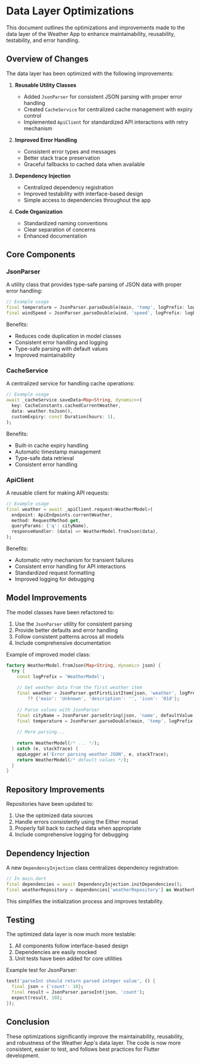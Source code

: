 # Data Layer Optimizations

This document outlines the optimizations and improvements made to the data layer of the Weather App to enhance maintainability, reusability, testability, and error handling.

## Overview of Changes

The data layer has been optimized with the following improvements:

1. **Reusable Utility Classes**
   - Added `JsonParser` for consistent JSON parsing with proper error handling
   - Created `CacheService` for centralized cache management with expiry control
   - Implemented `ApiClient` for standardized API interactions with retry mechanism

2. **Improved Error Handling**
   - Consistent error types and messages
   - Better stack trace preservation
   - Graceful fallbacks to cached data when available

3. **Dependency Injection**
   - Centralized dependency registration
   - Improved testability with interface-based design
   - Simple access to dependencies throughout the app

4. **Code Organization**
   - Standardized naming conventions
   - Clear separation of concerns
   - Enhanced documentation

## Core Components

### JsonParser

A utility class that provides type-safe parsing of JSON data with proper error handling:

```dart
// Example usage
final temperature = JsonParser.parseDouble(main, 'temp', logPrefix: logPrefix);
final windSpeed = JsonParser.parseDouble(wind, 'speed', logPrefix: logPrefix);
```

Benefits:
- Reduces code duplication in model classes
- Consistent error handling and logging
- Type-safe parsing with default values
- Improved maintainability

### CacheService

A centralized service for handling cache operations:

```dart
// Example usage
await _cacheService.saveData<Map<String, dynamic>>(
  key: CacheConstants.cachedCurrentWeather,
  data: weather.toJson(),
  customExpiry: const Duration(hours: 1),
);
```

Benefits:
- Built-in cache expiry handling
- Automatic timestamp management
- Type-safe data retrieval
- Consistent error handling

### ApiClient

A reusable client for making API requests:

```dart
// Example usage
final weather = await _apiClient.request<WeatherModel>(
  endpoint: ApiEndpoints.currentWeather,
  method: RequestMethod.get,
  queryParams: {'q': cityName},
  responseHandler: (data) => WeatherModel.fromJson(data),
);
```

Benefits:
- Automatic retry mechanism for transient failures
- Consistent error handling for API interactions
- Standardized request formatting
- Improved logging for debugging

## Model Improvements

The model classes have been refactored to:

1. Use the `JsonParser` utility for consistent parsing
2. Provide better defaults and error handling
3. Follow consistent patterns across all models
4. Include comprehensive documentation

Example of improved model class:

```dart
factory WeatherModel.fromJson(Map<String, dynamic> json) {
  try {
    const logPrefix = 'WeatherModel';
    
    // Get weather data from the first weather item
    final weather = JsonParser.getFirstListItem(json, 'weather', logPrefix: logPrefix) 
        ?? {'main': 'Unknown', 'description': '', 'icon': '01d'};
    
    // Parse values with JsonParser
    final cityName = JsonParser.parseString(json, 'name', defaultValue: 'Unknown', logPrefix: logPrefix);
    final temperature = JsonParser.parseDouble(main, 'temp', logPrefix: logPrefix);
    
    // More parsing...
    
    return WeatherModel(/* ... */);
  } catch (e, stackTrace) {
    appLogger.e('Error parsing weather JSON', e, stackTrace);
    return WeatherModel(/* default values */);
  }
}
```

## Repository Improvements

Repositories have been updated to:

1. Use the optimized data sources
2. Handle errors consistently using the Either monad
3. Properly fall back to cached data when appropriate
4. Include comprehensive logging for debugging

## Dependency Injection

A new `DependencyInjection` class centralizes dependency registration:

```dart
// In main.dart
final dependencies = await DependencyInjection.initDependencies();
final weatherRepository = dependencies['weatherRepository'] as WeatherRepository;
```

This simplifies the initialization process and improves testability.

## Testing

The optimized data layer is now much more testable:

1. All components follow interface-based design
2. Dependencies are easily mocked
3. Unit tests have been added for core utilities

Example test for JsonParser:

```dart
test('parseInt should return parsed integer value', () {
  final json = {'count': 10};
  final result = JsonParser.parseInt(json, 'count');
  expect(result, 10);
});
```

## Conclusion

These optimizations significantly improve the maintainability, reusability, and robustness of the Weather App's data layer. The code is now more consistent, easier to test, and follows best practices for Flutter development. 